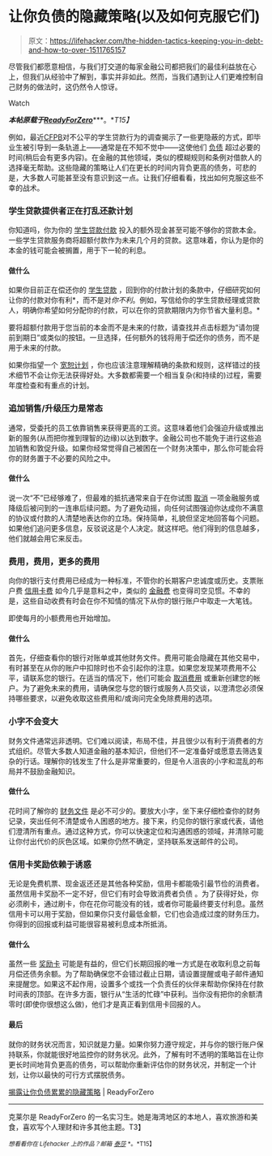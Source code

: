 # 让你负债的隐藏策略(以及如何克服它们)

> 原文：<https://lifehacker.com/the-hidden-tactics-keeping-you-in-debt-and-how-to-over-1511765157>

尽管我们都愿意相信，与我们打交道的每家金融公司都把我们的最佳利益放在心上，但我们从经验中了解到，事实并非如此。然而，当我们遇到让人们更难控制自己财务的做法时，这仍然令人惊讶。

Watch

***本帖原载于***[***ReadyForZero***](http://blog.readyforzero.com/uncovering-the-hidden-tactics-that-are-keeping-you-in-debt-2/)***。**T15】*

例如，最近[CFPB](http://www.nytimes.com/2013/10/17/your-money/stumbling-blocks-in-reducing-balance-on-a-student-loan.html?_r=0)对不公平的学生贷款行为的调查揭示了一些更隐蔽的方式，即毕业生被引导到一条轨道上——通常是在不知不觉中——这使他们 [负债](http://blog.readyforzero.com/how-to-get-out-of-debt/) 超过必要的时间(稍后会有更多内容)。在金融的其他领域，类似的模糊规则和条例对借款人的选择毫无帮助。这些隐藏的策略让人们在更长的时间内背负更高的债务，可悲的是，大多数人可能甚至没有意识到这一点。让我们仔细看看，找出如何克服这些不幸的战术。

### 学生贷款提供者正在打乱还款计划

你知道吗，你为你的 [学生贷款付款](http://blog.readyforzero.com/resources/student-loan-debt) 投入的额外现金甚至可能不够你的贷款本金。一些学生贷款服务商将超额付款作为未来几个月的贷款。这意味着，你认为是你的本金的钱可能会被搁置，用于下一轮的利息。

#### 做什么

如果你目前正在偿还你的 [学生贷款](https://lifehacker.com/everything-you-need-to-know-about-7-student-loan-repaym-1466213180) ，回到你的付款计划的条款中，仔细研究如何让你的付款对你有利*，而不是对*你不利*。例如，写信给你的学生贷款经理或贷款人，明确你希望如何分配你的付款，可以在你的贷款期限内为你节省大量利息。*

要将超额付款用于您当前的本金而不是未来的付款，请查找并点击标题为“请勿提前到期日”或类似的按钮。一旦选择，任何额外的钱将用于偿还你的债务，而不是用于未来的付款。

如果你指望一个 [宽恕计划](http://blog.readyforzero.com/how-to-apply-for-the-public-service-loan-forgiveness-program/) ，你也应该注意理解精确的条款和规则，这样错过的技术细节不会让你无法获得好处。大多数都需要一个相当复杂(和持续的)过程，需要年度检查和有重点的计划。

### 追加销售/升级压力是常态

通常，受委托的员工依靠销售来获得更高的工资。这意味着他们会强迫升级或推出新的服务(从而把你推到理智的边缘)以达到数字。金融公司也不能免于进行这些追加销售和敦促升级。如果你经常觉得自己被困在一个财务决策中，那么你可能会将你的财务置于不必要的风险之中。

#### 做什么

说一次“不”已经够难了，但最难的抵抗通常来自于在你试图 [取消](https://lifehacker.com/the-best-services-that-give-you-discounts-for-cancellin-5864343) 一项金融服务或降级后被问到的一连串后续问题。为了避免动摇，向任何试图强迫你达成你不满意的协议或付款的人清楚地表达你的立场。保持简单，礼貌但坚定地回答每个问题。如果他们追问更多信息，反驳说这是个人决定。就这样吧。他们得到的信息越多，他们就越会用它来反击。

### 费用，费用，更多的费用

向你的银行支付费用已经成为一种标准，不管你的长期客户忠诚度或历史。支票账户费 [信用卡费](http://blog.readyforzero.com/resources/credit-card-debt/) 如今几乎是意料之中，类似的 [金融费](https://lifehacker.com/money-saving-phone-calls-how-to-negotiate-out-of-bank-1435848512) 也变得司空见惯。不幸的是，这些自动收费有时会在你不知情的情况下从你的银行账户中取走一大笔钱。

即使每月的小额费用也开始增加。

#### 做什么

首先，仔细查看你的银行对账单或其他财务文件。费用可能会隐藏在其他交易中，有时甚至在从你的账户中扣除时也不会引起你的注意。如果您发现某项费用不公平，请联系您的银行。在适当的情况下，他们可能会 [取消费用](http://blog.readyforzero.com/credit-card-fees-waived/) 或重新创建您的帐户。为了避免未来的费用，请确保您与您的银行或服务人员交谈，以澄清您必须保持哪些要求，以避免收取这些费用和/或询问完全免除费用的选项。

### 小字不会变大

财务文件通常远非透明。它们难以阅读，布局不佳，并且很少以有利于消费者的方式组织。尽管大多数人知道金融的基本知识，但他们不一定准备好或愿意去筛选复杂的行话。理解你的钱发生了什么是非常重要的，但是令人沮丧的小字和混乱的布局并不鼓励金融知识。

#### 做什么

花时间了解你的 [财务文件](http://blog.readyforzero.com/what-to-do-with-your-financial-documents/) 是必不可少的。要放大小字，坐下来仔细检查你的财务记录，突出任何不清楚或令人困惑的地方。接下来，约见你的银行家或代表，请他们澄清所有重点。通过这种方式，你可以快速定位和沟通困惑的领域，并清除可能让你付出代价的灰色区域。如果你仍然不确定，坚持联系发送邮件的公司。

### 信用卡奖励依赖于诱惑

无论是免费机票、现金返还还是其他各种奖励，信用卡都能吸引最节俭的消费者。虽然信用卡奖励不一定不好，但它们有时会导致消费者负债 。为了获得好处，你必须刷卡，通过刷卡，你在花你可能没有的钱，或者你可能最终要支付利息。虽然信用卡可以用于奖励，但如果你只支付最低金额，它们也会造成过度的财务压力。你得到的回报或利益可能很容易被利息成本所抵消。

#### 做什么

虽然一些 [奖励卡](https://lifehacker.com/five-best-rewards-credit-cards-5765094) 可能是有益的，但它们长期回报的唯一方式是在收取利息之前每月偿还债务余额。为了帮助确保您不会错过截止日期，请设置提醒或电子邮件通知来提醒您。如果这不起作用，设置多个或找一个负责任的伙伴来帮助你保持在付款时间表的顶部。在许多方面，银行从“生活的忙碌”中获利。当你没有把你的余额清零时(即使你很想这么做)，他们才是真正看到信用卡回报的人。

#### 最后

就你的财务状况而言，知识就是力量。如果你努力遵守规定，并与你的银行账户保持联系，你就能很好地监控你的财务状况。此外，了解有时不透明的策略旨在让你更长时间地背负更高的债务，可以帮助你重新评估你的财务状况，并制定一个计划，让你以最快的可行方式摆脱债务。

[揭露让你负债累累的隐藏策略](http://blog.readyforzero.com/uncovering-the-hidden-tactics-that-are-keeping-you-in-debt-2/) | ReadyForZero

* * *

克莱尔是 ReadyForZero 的一名实习生。她是海湾地区的本地人，喜欢旅游和美食，喜欢写个人理财和许多其他主题。T3】

<small>*想看看你在 Lifehacker 上的作品？邮箱*</small> [<small>*泰莎*</small>](https://mail.google.com/mail/?view=cm&fs=1&tf=1&to=tessa@lifehacker.com) <small>*。*T15】</small>